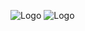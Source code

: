 ![Logo](https://psv4.userapi.com/c909228/u343013874/docs/d33/288780ab0989/1.png?extra=zuLtnOn2LNlM1JDnqyYXhnbnTOIUtJfYCzkM6u-s-4SsU94cEyKle2cDfLtrg5e-1_ekUq9tkO4U71GYVxUN5pbg7F78hAp5fn53x3Rw_JIxLJamq4p7h_m0CryozmMBveHX24KJY9FPGSPS4BSGkrMf "The Met")
![Logo](https://psv4.userapi.com/c909328/u343013874/docs/d8/22e7eafd50e7/2.png?extra=mrQCQA1Tf8rvKbDyyXi4nsipRXJuxumosqN5qNa7syt8w91JNv7k1LH04oZkuJINEHBDAOkCuu2VObzJZr1xBP1nZU6T9ZseM_Xf7UZGm5ifRu5-eoNqCTMoPyP_llM3Pp0A5aeP7eAg-FrLoIgictnv "The Met")

